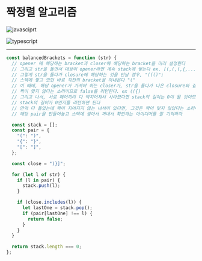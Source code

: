 # **짝정렬 알고리즘**

![javasciprt](https://img.shields.io/badge/javascript-up%20to%20date-yellow)

![typescript](https://img.shields.io/badge/typescript-up%20to%20date-blue)

---

```js
const balancedBrackets = function (str) {
  // opener 에 해당하는 bracket과 closer에 해당하는 bracket을 미리 설정한다
  // 그리고 str을 돌면서 대상이 opener라면 계속 stack에 쌓는다 ex. [(,(,(,{,....];
  // 그렇게 str을 돌다가 closure에 해당하는 것을 만날 경우, "((()";
  // 스텍에 쌓고 있던 바로 직전의 bracket을 꺼내온다 "("
  // 이 때에, 해당 opener가 가져야 하는 closer가, str을 돌다가 나온 closure와 같지 않을 경우
  // 짝이 맞지 않다는 소리이므로 false를 리턴한다. ex (({)
  // 그리고 나서, 서로 페어끼리 다 짝지어져서 사라졌다면 stack의 길이는 0이 될 것이므로
  // stack의 길이가 0인지를 리턴하면 된다
  // 만약 다 돌았는데 짝이 지어지지 않는 녀석이 있다면, 그것은 짝이 맞지 않았다는 소리이므로 false가 리턴될 것이다
  // 해당 pair을 만들어놓고 스텍에 쌓아서 꺼내서 확인하는 아이디어를 잘 기억하자

  const stack = [];
  const pair = {
    "(": ")",
    "{": "}",
    "[": "]",
  };

  const close = ")}]";

  for (let l of str) {
    if (l in pair) {
      stack.push(l);
    }

    if (close.includes(l)) {
      let lastOne = stack.pop();
      if (pair[lastOne] !== l) {
        return false;
      }
    }
  }

  return stack.length === 0;
};
```
